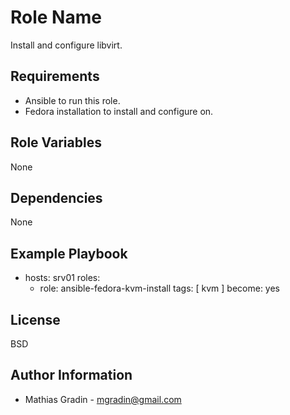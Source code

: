 Role Name
=========

Install and configure libvirt.

Requirements
------------

* Ansible to run this role.
* Fedora installation to install and configure on.

Role Variables
--------------

None

Dependencies
------------

None

Example Playbook
----------------

- hosts: srv01
  roles:
    - role:  ansible-fedora-kvm-install
      tags: [ kvm ]
      become: yes

License
-------

BSD

Author Information
------------------
* Mathias Gradin - mgradin@gmail.com
